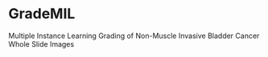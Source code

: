 # GradeMIL
Multiple Instance Learning Grading of Non-Muscle Invasive Bladder Cancer Whole Slide Images
